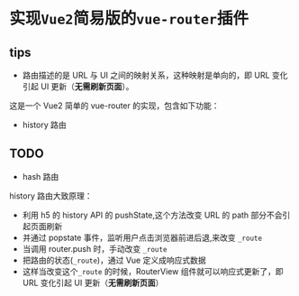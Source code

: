 # 实现`Vue2`简易版的`vue-router`插件

## tips

- 路由描述的是 URL 与 UI 之间的映射关系，这种映射是单向的，即 URL 变化引起 UI 更新（**无需刷新页面**）。

这是一个 Vue2 简单的 vue-router 的实现，包含如下功能：

- history 路由

## TODO

- hash 路由

history 路由大致原理：

- 利用 h5 的 history API 的 pushState,这个方法改变 URL 的 path 部分不会引起页面刷新
- 并通过 popstate 事件，监听用户点击浏览器前进后退,来改变 `_route`
- 当调用 router.push 时，手动改变 `_route`
- 把路由的状态(`_route`)，通过 Vue 定义成响应式数据
- 这样当改变这个`_route` 的时候，RouterView 组件就可以响应式更新了，即 URL 变化引起 UI 更新（**无需刷新页面**）
